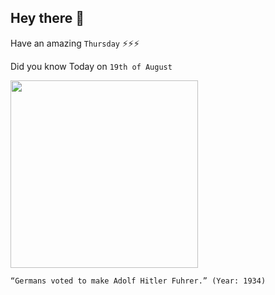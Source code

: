 ## Hey there 👋
Have an amazing `Thursday` ⚡⚡⚡

Did you know Today on `19th of August`
 
 [<img src="https://www.annefrank.org/media/filer_public_thumbnails/filer_public/f5/be/f5beb1b2-56d7-4666-960a-7bad8c2722f2/bundesarchiv_bild_183-k0930-502_wahlplakat_der_nsdap_zur_reichstagswahl.jpg__1280x640_q85_crop_subsampling-2.jpg" width="300" />](https://en.wikipedia.org/wiki/1934_German_referendum) 
 ```
“Germans voted to make Adolf Hitler Fuhrer.” (Year: 1934)
```
